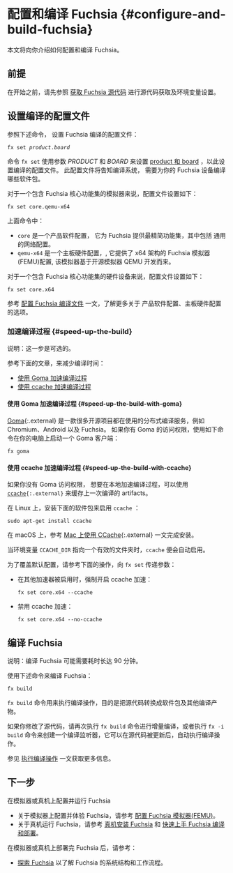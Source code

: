 

<!-- 
# Configure and build Fuchsia {#configure-and-build-fuchsia}

This document describes how to set up and build Fuchsia. 
-->
# 配置和编译 Fuchsia {#configure-and-build-fuchsia}

本文将向你介绍如何配置和编译 Fuchsia。


<!-- 
## Prerequisites

Before you can set up and build Fuchsia, you need to follow the steps in
[get the Fuchsia source code](/docs/get-started/get_fuchsia_source.md)
to download Fuchsia source code and set up your environment variables.
 -->

## 前提

在开始之前，请先参照 
[获取 Fuchsia 源代码](/docs/get-started/get_fuchsia_source.md) 
进行源代码获取及环境变量设置。


<!-- 
## Set build configuration

To set your build configuration for Fuchsia, run the following command:

<pre class="prettyprint">
<code class="devsite-terminal">fx set <var>product</var>.<var>board</var></code>
</pre>
 -->

## 设置编译的配置文件

参照下述命令， 设置 Fuchsia 编译的配置文件：

<pre class="prettyprint">
<code class="devsite-terminal">fx set <var>product</var>.<var>board</var></code>
</pre>


<!-- The `fx set` command takes <var>PRODUCT</var> and <var>BOARD</var> arguments,
which define the
[product and board](/docs/concepts/build_system/boards_and_products.md)
configuration of your build. This configuration informs the build system what
packages to build for your Fuchsia device. -->

命令 `fx set` 使用参数 <var>PRODUCT</var> 和 <var>BOARD</var> 来设置
[product 和 board](/docs/concepts/build_system/boards_and_products.md)
，以此设置编译的配置文件。 此配置文件将告知编译系统， 需要为你的 Fuchsia 设备编译哪些软件包。


<!-- 
For a Fuchsia emulator with the core set of Fuchsia features, the build configuration is:

```posix-terminal
fx set core.qemu-x64
```

In this example:

  * `core` is a product with the minimum feature set for Fuchsia, which includes
     common network capabilities.
  * `qemu-x64` is the board, which refers to the x64 architecture on the
     Fuchsia Emulator (FEMU), which is based on the open source emulator, QEMU.
 -->

对于一个包含 Fuchsia 核心功能集的模拟器来说，配置文件设置如下：

```posix-terminal
fx set core.qemu-x64
```

上面命令中：

  * `core` 是一个产品软件配置， 它为 Fuchsia 提供最精简功能集，其中包括 通用的网络配置。
  * `qemu-x64` 是一个主板硬件配置，, 它提供了 x64 架构的 Fuchsia 模拟器(FEMU)配置, 该模拟器基于开源模拟器 QEMU 开发而来。


<!-- 
For a Fuchsia device with the core set of Fuchsia features, the build configuration is

```posix-terminal
fx set core.x64
```

See [Configure a build](/docs/development/build/fx.md#configure-a-build) for
more product and board options. -->

对于一个包含 Fuchsia 核心功能集的硬件设备来说，配置文件设置如下：

```posix-terminal
fx set core.x64
```

参考 [配置 Fuchsia 编译文件](/docs/development/build/fx.md#configure-a-build) 一文，了解更多关于 产品软件配置、主板硬件配置 的选项。


<!-- 
### Speed up the build {#speed-up-the-build}

Note: This step is optional.

To reduce the time it takes to build Fuchsia, you can do any of the following:

*   [Speed up the build with Goma](#speed-up-the-build-with-goma)
*   [Speed up the build with ccache](#speed-up-the-build-with-ccache)

 -->

### 加速编译过程 {#speed-up-the-build}

说明：这一步是可选的。

参考下面的文章，来减少编译时间：

*   [使用 Goma 加速编译过程](#speed-up-the-build-with-goma)
*   [使用 ccache 加速编译过程](#speed-up-the-build-with-ccache)


<!-- 
[Goma](https://chromium.googlesource.com/infra/goma/server/){:.external} is a
distributed compiler service for open source projects such as Chrome, Android
and Fuchsia. If you have access to Goma, run the following command to enable a
Goma client on your machine:

```posix-terminal
fx goma
```
 -->

#### 使用 Goma 加速编译过程 {#speed-up-the-build-with-goma}

[Goma](https://chromium.googlesource.com/infra/goma/server/){:.external} 是一款很多开源项目都在使用的分布式编译服务，例如 Chromium、Android 以及 Fuchsia。 如果你有 Goma 的访问权限，使用如下命令在你的电脑上启动一个 Goma 客户端：

```posix-terminal
fx goma
```


<!-- 
#### Speed up the build with ccache {#speed-up-the-build-with-ccache}

If you do not have access to Goma, but want to accelerate the Fuchsia build
locally, use <code>[ccache](https://ccache.dev/){:.external}</code> to cache
artifacts from previous builds.
 -->

#### 使用 ccache 加速编译过程 {#speed-up-the-build-with-ccache}

如果你没有 Goma 访问权限， 想要在本地加速编译过程，可以使用 <code>[ccache](https://ccache.dev/){:.external}</code> 来缓存上一次编译的
artifacts。


<!-- 
To use `ccache` on Linux, install the following package:

```posix-terminal
sudo apt-get install ccache
```
 -->

在 Linux 上，安装下面的软件包来启用 `ccache` ：

```posix-terminal
sudo apt-get install ccache
```


<!-- 
For macOS, see
[Using CCache on Mac](https://chromium.googlesource.com/chromium/src.git/+/HEAD/docs/ccache_mac.md){:.external}
for installation instructions.

`ccache` is enabled automatically if your `CCACHE_DIR` environment variable
refers to an existing directory.
 -->

在 macOS 上，参考
[Mac 上使用 CCache](https://chromium.googlesource.com/chromium/src.git/+/HEAD/docs/ccache_mac.md){:.external}
 一文完成安装。

当环境变量 `CCACHE_DIR` 指向一个有效的文件夹时，`ccache` 便会自动启用。


<!-- 
To override the default behavior, pass the following flags to `fx set`:

*   Force use of ccache even if other accelerators are available:

    ```posix-terminal
    fx set core.x64 --ccache
    ```

*   Disable use of ccache:

    ```posix-terminal
    fx set core.x64 --no-ccache
    ```
 -->

为了覆盖默认配置，请参考下面的操作，向 `fx set` 传递参数：

*   在其他加速器被启用时，强制开启 ccache 加速：

    ```posix-terminal
    fx set core.x64 --ccache
    ```

*   禁用 ccache 加速：

    ```posix-terminal
    fx set core.x64 --no-ccache
    ```


<!-- 
## Build Fuchsia

Note: Building Fuchsia can take up to 90 minutes.

To build Fuchsia, run the following command:

```posix-terminal
fx build
```

The `fx build` command executes the build to transform source code into packages
and other build artifacts.
 -->

## 编译 Fuchsia

说明：编译 Fuchsia 可能需要耗时长达 90 分钟。

使用下述命令来编译 Fuchsia：

```posix-terminal
fx build
```

`fx build` 命令用来执行编译操作，目的是把源代码转换成软件包及其他编译产物。


<!-- 
If you modify source code, re-run the `fx build` command to perform an
incremental build, or run the `fx -i build` command to start a watcher, which
automatically builds whenever you update source code.

See [Execute a build](/docs/development/build/fx.md#execute-a-build) for more
information.
 -->

如果你修改了源代码，请再次执行 `fx build` 命令进行增量编译，或者执行 `fx -i build` 命令来创建一个编译监听器，它可以在源代码被更新后，自动执行编译操作。

参见 [执行编译操作](/docs/development/build/fx.md#execute-a-build) 一文获取更多信息。


<!-- 
## Next steps

Set up Fuchsia on an emulator or a device:

 * To set up a Fuchsia emulator and experiment with Fuchsia, follow the steps in
   [Set up the Fuchsia emulator (FEMU)](/docs/get-started/set_up_femu.md).
 * To set up a hardware device, follow the steps in 
   [Installing Fuchsia on a device](/docs/development/hardware/paving.md) and the
   [build and pave quickstart](/docs/development/build/build_and_pave_quickstart.md).

Once you have set up the emulator or paved a device with Fuchsia, see:
 
 *  [Explore Fuchsia](/docs/get-started/explore_fuchsia.md) to learn more about how Fuchsia
    is structured and common workflows.
 -->

## 下一步

在模拟器或真机上配置并运行 Fuchsia 

 * 关于模拟器上配置并体验 Fuchsia，请参考
   [配置 Fuchsia 模拟器(FEMU)](/docs/get-started/set_up_femu.md)。
 * 关于真机运行 Fuchsia，请参考 
   [真机安装 Fuchsia](/docs/development/hardware/paving.md) 和
   [快速上手 Fuchsia 编译和部署](/docs/development/build/build_and_pave_quickstart.md)。

在模拟器或真机上部署完 Fuchsia 后，请参考：
 
 *  [探索 Fuchsia](/docs/get-started/explore_fuchsia.md) 以了解 Fuchsia 的系统结构和工作流程。
